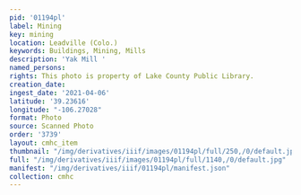 ```yaml
---
pid: '01194pl'
label: Mining
key: mining
location: Leadville (Colo.)
keywords: Buildings, Mining, Mills
description: 'Yak Mill '
named_persons: 
rights: This photo is property of Lake County Public Library.
creation_date: 
ingest_date: '2021-04-06'
latitude: '39.23616'
longitude: "-106.27028"
format: Photo
source: Scanned Photo
order: '3739'
layout: cmhc_item
thumbnail: "/img/derivatives/iiif/images/01194pl/full/250,/0/default.jpg"
full: "/img/derivatives/iiif/images/01194pl/full/1140,/0/default.jpg"
manifest: "/img/derivatives/iiif/01194pl/manifest.json"
collection: cmhc
---
```

